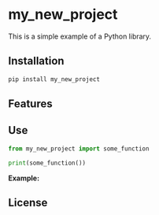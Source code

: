# my_new_project

This is a simple example of a Python library.

## Installation

```bash
pip install my_new_project
```

## Features

## Use

```python
from my_new_project import some_function

print(some_function())
```

**Example:**


## License